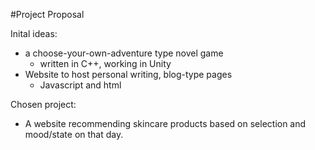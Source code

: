 #Project Proposal

Inital ideas:
- a choose-your-own-adventure type novel game 
  - written in C++, working in Unity
- Website to host personal writing, blog-type pages
  - Javascript and html

Chosen project:
- A website recommending skincare products based on selection and mood/state on that day.
